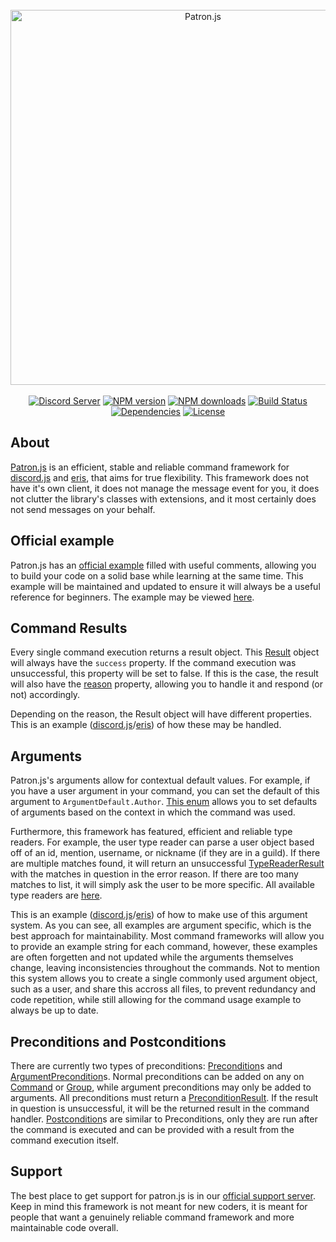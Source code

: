 <div align="center">
  <br/>
  <a href="https://github.com/LJNeon/patron.js"><img src="https://i.imgur.com/6j61q1V.png" width="600" alt="Patron.js"/></a>
  <br/><br/>
  <a href="https://discord.gg/Dn6k7bm"><img src="https://discordapp.com/api/guilds/409140755391578142/embed.png" alt="Discord Server"/></a>
  <a href="https://www.npmjs.com/package/patron.js"><img src="https://img.shields.io/npm/v/patron.js.svg?maxAge=3600" alt="NPM version"/></a>
  <a href="https://www.npmjs.com/package/patron.js"><img src="https://img.shields.io/npm/dt/patron.js.svg?maxAge=3600" alt="NPM downloads"/></a>
  <a href="https://travis-ci.org/LJNeon/patron.js"><img src="https://travis-ci.org/LJNeon/patron.js.svg?branch=master" alt="Build Status"/></a>
  <a href="https://david-dm.org/LJNeon/patron.js"><img src="https://david-dm.org/LJNeon/patron.js.svg" alt="Dependencies"/></a>
  <a href="https://github.com/LJNeon/patron.js/blob/master/LICENSE"><img src="https://img.shields.io/badge/license-AGPL%20v3-blue.svg" alt="License"/></a>
</div>

## About
[Patron.js](https://github.com/LJNeon/patron.js) is an efficient, stable and reliable command framework for [discord.js](https://github.com/hydrabolt/discord.js) and [eris](https://github.com/abalabahaha/eris), that aims for true flexibility. This framework does not have it's own client, it does not manage the message event for you, it does not clutter the library's classes with extensions, and it most certainly does not send messages on your behalf.

## Official example
Patron.js has an [official example](https://github.com/LJNeon/patron.js-example) filled with useful comments, allowing you to build your code on a solid base while learning at the same time. This example will be maintained and updated to ensure it will always be a useful reference for beginners. The example may be viewed [here](https://github.com/LJNeon/patron.js-example).

## Command Results
Every single command execution returns a result object. This [Result](https://LJNeon.github.io/patron.js/Result.html) object will always have the `success` property. If the command execution was unsuccessful, this property will be set to false. If this is the case, the result will also have the [reason](https://LJNeon.github.io/patron.js/global.html#CommandFailure) property, allowing you to handle it and respond (or not) accordingly.

Depending on the reason, the Result object will have different properties. This is an example ([discord.js](https://github.com/LJNeon/patron.js-example/blob/master/src/services/CommandService.js)/[eris](https://github.com/LJNeon/patron.js-example/blob/eris/src/services/CommandService.js)) of how these may be handled.

## Arguments
Patron.js's arguments allow for contextual default values. For example, if you have a user argument in your command, you can set the default of this argument to `ArgumentDefault.Author`. [This enum](https://LJNeon.github.io/patron.js/global.html#ArgumentDefault) allows you to set defaults of arguments based on the context in which the command was used.

Furthermore, this framework has featured, efficient and reliable type readers. For example, the user type reader can parse a user object based off of an id, mention, username, or nickname (if they are in a guild). If there are multiple matches found, it will return an unsuccessful [TypeReaderResult](https://LJNeon.github.io/patron.js/TypeReaderResult.html) with the matches in question in the error reason. If there are too many matches to list, it will simply ask the user to be more specific. All available type readers are [here](https://github.com/LJNeon/patron.js/tree/master/src/readers).

This is an example ([discord.js](https://github.com/LJNeon/patron.js-example/blob/master/src/commands/moderation/Kick.js)/[eris](https://github.com/LJNeon/patron.js-example/blob/eris/src/commands/moderation/Kick.js)) of how to make use of this argument system. As you can see, all examples are argument specific, which is the best approach for maintainability. Most command frameworks will allow you to provide an example string for each command, however, these examples are often forgetten and not updated while the arguments themselves change, leaving inconsistencies throughout the commands. Not to mention this system allows you to create a single commonly used argument object, such as a user, and share this accross all files, to prevent redundancy and code repetition, while still allowing for the command usage example to always be up to date.

## Preconditions and Postconditions
There are currently two types of preconditions: [Precondition](https://LJNeon.github.io/patron.js/Precondition.html)s and [ArgumentPrecondition](https://LJNeon.github.io/patron.js/ArgumentPrecondition.html)s. Normal preconditions can be added on any on [Command](https://LJNeon.github.io/patron.js/Command.html) or [Group](https://LJNeon.github.io/patron.js/Group.html), while argument preconditions may only be added to arguments. All preconditions must return a [PreconditionResult](https://LJNeon.github.io/patron.js/PreconditionResult.html). If the result in question is unsuccessful, it will be the returned result in the command handler. [Postcondition](https://LJNeon.github.io/patron.js/Postcondition.html)s are similar to Preconditions, only they are run after the command is executed and can be provided with a result from the command execution itself.

## Support
The best place to get support for patron.js is in our [official support server](https://discord.gg/Dn6k7bm). Keep in mind this framework is not meant for new coders, it is meant for people that want a genuinely reliable command framework and more maintainable code overall.

